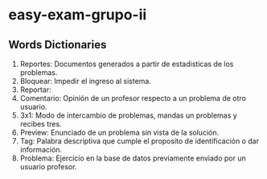 # easy-exam-grupo-ii

## Words Dictionaries

1. Reportes: Documentos generados a partir de estadisticas de los problemas.
2. Bloquear: Impedir el ingreso al sistema.
3. Reportar: 
4. Comentario: Opinión de un profesor respecto a un problema de otro usuario.
5. 3x1: Modo de intercambio de problemas, mandas un problemas y recibes tres.
6. Preview: Enunciado de un problema sin vista de la solución.
7. Tag: Palabra descriptiva que cumple el proposito de identificación o dar información.
8. Problema: Ejercicio en la base de datos previamente enviado por un usuario profesor.

